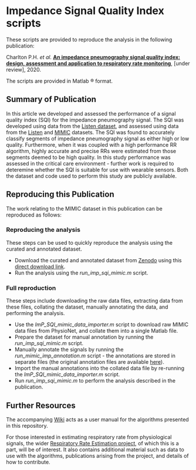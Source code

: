 # Impedance Signal Quality Index scripts

These scripts are provided to reproduce the analysis in the following publication:

Charlton P.H. *et al.* [**An impedance pneumography signal quality index: design, assessment and application to respiratory rate monitoring**](http://peterhcharlton.github.io/RRest/imp_sqi.html), [under review], 2020.

The scripts are provided in Matlab &reg; format.

## Summary of Publication

In this article we developed and assessed the performance of a signal quality index (SQI) for the impedance pneumography signal.
The SQI was developed using data from the <a href="listen_dataset.html">Listen dataset</a>, and assessed using data from the <a href="listen_dataset.html">Listen</a> and <a href="mimic_dataset.html">MIMIC</a> datasets.
The SQI was found to accurately classify segments of impedance pneumography signal as either high or low quality. Furthermore, when it was coupled with a high performance RR algorithm, highly accurate and precise RRs were estimated from those segments deemed to be high quality.
In this study performance was assessed in the critical care environment - further work is required to deteremine whether the SQI is suitable for use with wearable sensors.
Both the dataset and code used to perform this study are publicly available.

## Reproducing this Publication

The work relating to the MIMIC dataset in this publication can be reproduced as follows:

### Reproducing the analysis
These steps can be used to quickly reproduce the analysis using the curated and annotated dataset.

*   Download the curated and annotated dataset from [Zenodo]() using this [direct download link]().
*   Run the analysis using the *run_imp_sqi_mimic.m* script.

### Full reproduction
These steps include downloading the raw data files, extracting data from these files, collating the dataset, manually annotating the data, and performing the analysis.

*   Use the *ImP_SQI_mimic_data_importer.m* script to download raw MIMIC data files from PhysioNet, and collate them into a single Matlab file.
*   Prepare the dataset for manual annotation by running the *run_imp_sqi_mimic.m* script.
*   Manually annotate the signals by running the *run_mimic_imp_annotation.m* script - the annotations are stored in separate files (the original annotation files are available [here]()).
*   Import the manual annotations into the collated data file by re-running the *ImP_SQI_mimic_data_importer.m* script.
*   Run *run_imp_sqi_mimic.m* to perform the analysis described in the publication.

## Further Resources

The accompanying [Wiki](https://github.com/peterhcharlton/RRest/wiki) acts as a user manual for the algorithms presented in this repository.

For those interested in estimating respiratory rate from physiological signals, the wider [Respiratory Rate Estimation project](http://peterhcharlton.github.io/RRest/), of which this is a part, will be of interest. It also contains additional material such as data to use with the algorithms, publications arising from the project, and details of how to contribute.
